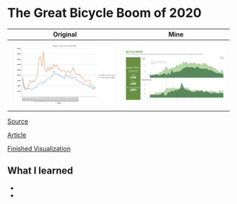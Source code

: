 # The Great Bicycle Boom of 2020

| **Original** | **Mine**|
| --------- | --------|
|<img src = "https://github.com/Marco-yeung/PersonalProjects/blob/main/Tableau%20Public%20Visualizations/Makeover_Monday/2021/W1/Images/Bicycle%20Boom.png"  width="2000">| <img src = "https://github.com/Marco-yeung/PersonalProjects/blob/main/Tableau%20Public%20Visualizations/Makeover_Monday/2021/W1/Images/Bicycle%20Boom(mine).png" width = "2000">

[Source](https://data.world/makeovermonday/2021w1)

[Article](https://www.bbc.com/future/bespoke/made-on-earth/the-great-bicycle-boom-of-2020.html)

[Finished Visualization](https://public.tableau.com/profile/yeung.shu.to#!/vizhome/BicycleBoom_16127603361710/Dashboard1)

## What I learned
-
-
